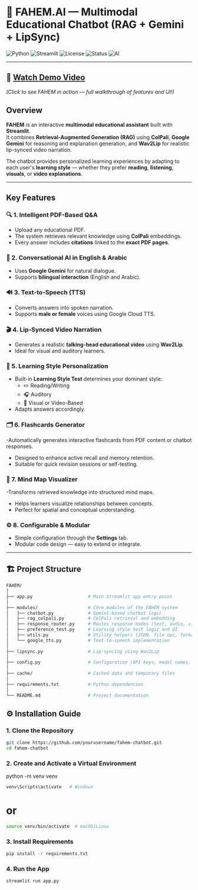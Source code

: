 # 🧠 FAHEM.AI — Multimodal Educational Chatbot (RAG + Gemini + LipSync)

![Python](https://img.shields.io/badge/Python-3.9%2B-blue)
![Streamlit](https://img.shields.io/badge/Streamlit-1.20%2B-red)
![License](https://img.shields.io/badge/License-MIT-green)
![Status](https://img.shields.io/badge/Status-Active-brightgreen)
![AI](https://img.shields.io/badge/Powered_by-Gemini_&_ColPali-purple)

---

## 🎥 **[Watch Demo Video](https://drive.google.com/file/d/107wF6hW7qxQIVBKk41gxsvWMRNBh5Bxk/view)**  
*(Click to see FAHEM in action — full walkthrough of features and UI!)*

## Overview

**FAHEM** is an interactive **multimodal educational assistant** built with **Streamlit**.  
It combines **Retrieval-Augmented Generation (RAG)** using **ColPali**, **Google Gemini** for reasoning and explanation generation, and **Wav2Lip** for realistic lip-synced video narration.

The chatbot provides personalized learning experiences by adapting to each user's **learning style** — whether they prefer **reading**, **listening**, **visuals**, or **video explanations**.

---

## Key Features

### 🔍 1. Intelligent PDF-Based Q&A
- Upload any educational PDF.
- The system retrieves relevant knowledge using **ColPali** embeddings.
- Every answer includes **citations** linked to the **exact PDF pages**.

### 💬 2. Conversational AI in English & Arabic
- Uses **Google Gemini** for natural dialogue.
- Supports **bilingual interaction** (English and Arabic).

### 🔊 3. Text-to-Speech (TTS)
- Converts answers into spoken narration.
- Supports **male or female** voices using Google Cloud TTS.

### 🎬 4. Lip-Synced Video Narration
- Generates a realistic **talking-head educational video** using **Wav2Lip**.
- Ideal for visual and auditory learners.

### 🧠 5. Learning Style Personalization
- Built-in **Learning Style Test** determines your dominant style:
  - ✏️ Reading/Writing  
  - 🎧 Auditory  
  - 🎥 Visual or Video-Based
- Adapts answers accordingly.

### 🗂️ 6. Flashcards Generator
-Automatically generates interactive flashcards from PDF content or chatbot responses.
- Designed to enhance active recall and memory retention.
- Suitable for quick revision sessions or self-testing.

### 🧩 7. Mind Map Visualizer
-Transforms retrieved knowledge into structured mind maps.
- Helps learners visualize relationships between concepts.
- Perfect for spatial and conceptual understanding.
### ⚙️ 8. Configurable & Modular
- Simple configuration through the **Settings** tab.
- Modular code design — easy to extend or integrate.

---

## 🏗️ Project Structure
```bash
FAHEM/
│
├── app.py                     # Main Streamlit app entry point
│
├── modules/                   # Core modules of the FAHEM system
│   ├── chatbot.py             # Gemini-based chatbot logic
│   ├── rag_colpali.py         # ColPali retrieval and embedding
│   ├── response_router.py     # Routes response modes (text, audio, video)
│   ├── preference_test.py     # Learning style test logic and UI
│   ├── utils.py               # Utility helpers (JSON, file ops, formatting)
│   └── google_tts.py          # Text-to-speech implementation
│
├── lipsync.py                 # Lip-syncing using Wav2Lip
│
├── config.py                  # Configuration (API keys, model names, URLs)
│
├── cache/                     # Cached data and temporary files
│
├── requirements.txt           # Python dependencies
│
└── README.md                  # Project documentation
````

## ⚙️ Installation Guide

### 1. Clone the Repository
```bash
git clone https://github.com/yourusername/fahem-chatbot.git
cd fahem-chatbot
````
### 2. Create and Activate a Virtual Environment
python -m venv venv
```bash
venv\Scripts\activate   # Windows
````
# or
```bash
source venv/bin/activate  # macOS/Linux
````
### 3. Install Requirements
```bash
pip install -r requirements.txt
````
### 4. Run the App
```bash
streamlit run app.py
````


